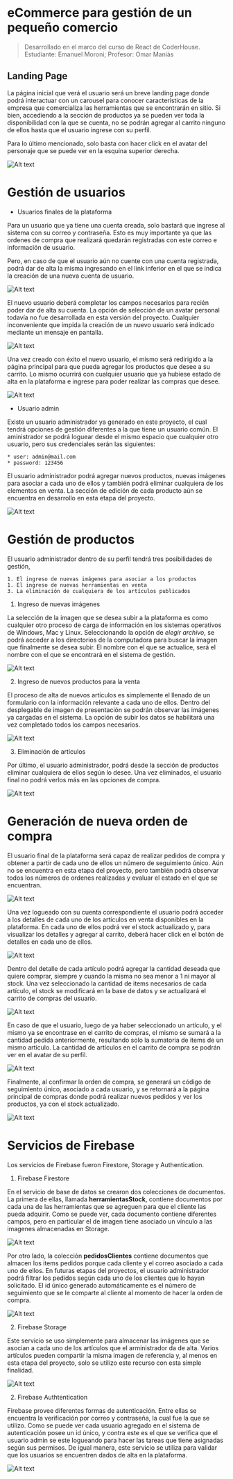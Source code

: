 # eCommerce para gestión de un pequeño comercio
> Desarrollado en el marco del curso de React de CoderHouse. Estudiante: Emanuel Moroni; Profesor: Omar Maniás

## Landing Page

La página inicial que verá el usuario será un breve landing page donde podrá interactuar con un carousel para conocer características de la empresa que comercializa las herramientas que se encontrarán en sitio. Si bien, accediendo a la sección de productos ya se pueden ver toda la disponibilidad con la que se cuenta, no se podrán agregar al carrito ninguno de ellos hasta que el usuario ingrese con su perfil.

Para lo último mencionado, solo basta con hacer click en el avatar del personaje que se puede ver en la esquina superior derecha.

![Alt text](./src/img/docs/imagen_1.png)

Gestión de usuarios
===
- Usuarios finales de la plataforma

Para un usuario que ya tiene una cuenta creada, solo bastará que ingrese al sistema con su correo y contraseña. Esto es muy importante ya que las ordenes de compra que realizará quedarán registradas con este correo e información de usuario.

Pero, en caso de que el usuario aún no cuente con una cuenta registrada, podrá dar de alta la misma ingresando en el link inferior en el que se indica la creación de una nueva cuenta de usuario.

![Alt text](./src/img/docs/imagen_2.png)

El nuevo usuario deberá completar los campos necesarios para recién poder dar de alta su cuenta. La opción de selección de un avatar personal todavía no fue desarrollada en esta versión del proyecto. Cualquier inconveniente que impida la creación de un nuevo usuario será indicado mediante un mensaje en pantalla.

![Alt text](./src/img/docs/imagen_3.png)

Una vez creado con éxito el nuevo usuario, el mismo será redirigido a la página principal para que pueda agregar los productos que desee a su carrito. Lo mismo ocurrirá con cualquier usuario que ya hubiese estado de alta en la plataforma e ingrese para poder realizar las compras que desee.

![Alt text](./src/img/docs/imagen_4.png)

- Usuario admin

Existe un usuario administrador ya generado en este proyecto, el cual tendrá opciones de gestión diferentes a la que tiene un usuario común. El aministrador se podrá loguear desde el mismo espacio que cualquier otro usuario, pero sus credenciales serán las siguientes:

    * user: admin@mail.com  
    * password: 123456

El usuario administrador podrá agregar nuevos productos, nuevas imágenes para asociar a cada uno de ellos y también podrá eliminar cualquiera de los elementos en venta. La sección de edición de cada producto aún se encuentra en desarrollo en esta etapa del proyecto.

![Alt text](./src/img/docs/imagen_5.png)

Gestión de productos
===

El usuario administrador dentro de su perfil tendrá tres posibilidades de gestión,

    1. El ingreso de nuevas imágenes para asociar a los productos
    1. El ingreso de nuevas herramientas en venta    
    3. La eliminación de cualquiera de los artículos publicados

1. Ingreso de nuevas imágenes

La selección de la imagen que se desea subir a la plataforma es como cualquier otro proceso de carga de información en los sistemas operativos de Windows, Mac y Linux. Seleccionando la opción de _elegir archivo_, se podrá acceder a los directorios de la computadora para buscar la imagen que finalmente se desea subir. El nombre con el que se actualice, será el nombre con el que se encontrará en el sistema de gestión.

![Alt text](./src/img/docs/imagen_6.png)

2. Ingreso de nuevos productos para la venta

El proceso de alta de nuevos artículos es simplemente el llenado de un formulario con la información relevante a cada uno de ellos. Dentro del desplegable de imagen de presentación se podrán observar las imágenes ya cargadas en el sistema. La opción de subir los datos se habilitará una vez completado todos los campos necesarios.

![Alt text](./src/img/docs/imagen_7.png)

3. Eliminación de artículos

Por último, el usuario administrador, podrá desde la sección de productos eliminar cualquiera de ellos según lo desee. Una vez eliminados, el usuario final no podrá verlos más en las opciones de compra.

![Alt text](./src/img/docs/imagen_8.png)

Generación de nueva orden de compra
===

El usuario final de la plataforma será capaz de realizar pedidos de compra y obtener a partir de cada uno de ellos un número de seguimiento único. Aún no se encuentra en esta etapa del proyecto, pero también podrá observar todos los números de ordenes realizadas y evaluar el estado en el que se encuentran.

![Alt text](./src/img/docs/imagen_9.png)

Una vez logueado con su cuenta correspondiente el usuario podrá acceder a los detalles de cada uno de los artículos en venta disponibles en la plataforma. En cada uno de ellos podrá ver el stock actualizado y, para visualizar los detalles y agregar al carrito, deberá hacer click en el botón de detalles en cada uno de ellos.

![Alt text](./src/img/docs/imagen_10.png)

Dentro del detalle de cada artículo podrá agregar la cantidad deseada que quiere comprar, siempre y cuando la misma no sea menor a 1 ni mayor al stock. Una vez seleccionado la cantidad de items necesarios de cada artículo, el stock se modificará en la base de datos y se actualizará el carrito de compras del usuario.

![Alt text](./src/img/docs/imagen_11.png)

En caso de que el usuario, luego de ya haber seleccionado un artículo, y el mismo ya se encontrase en el carrito de compras, el mismo se sumará a la cantidad pedida anteriormente, resultando solo la sumatoria de items de un mismo artículo. La cantidad de artículos en el carrito de compra se podrán ver en el avatar de su perfil.

![Alt text](./src/img/docs/imagen_12.png)

Finalmente, al confirmar la orden de compra, se generará un código de seguimiento único, asociado a cada usuario, y se retornará a la página principal de compras donde podrá realizar nuevos pedidos y ver los productos, ya con el stock actualizado.

![Alt text](./src/img/docs/imagen_13.png)

Servicios de Firebase
===

Los servicios de Firebase fueron Firestore, Storage y Authentication.

1. Firebase Firestore

En el servicio de base de datos se crearon dos colecciones de documentos. La primera de ellas, llamada __herramientasStock__, contiene documentos por cada una de las herramientas que se agreguen para que el cliente las pueda adquirir. Como se puede ver, cada documento contiene diferentes campos, pero en particular el de imagen tiene asociado un vínculo a las imagenes almacenadas en Storage.

![Alt text](./src/img/docs/imagen_14.png)

Por otro lado, la colección __pedidosClientes__ contiene documentos que almacen los items pedidos porque cada cliente y el correo asociado a cada uno de ellos. En futuras etapas del proyectos, el usuario administrador podrá filtrar los pedidos según cada uno de los clientes que lo hayan solicitado. El id único generado automáticamente es el número de seguimiento que se le comparte al cliente al momento de hacer la orden de compra.

![Alt text](./src/img/docs/imagen_15.png)

2. Firebase Storage

Este servicio se uso simplemente para almacenar las imágenes que se asocian a cada uno de los artículos que el arministrador da de alta. Varios artículos pueden compartir la misma imagen de referencia y, al menos en esta etapa del proyecto, solo se utilizo este recurso con esta simple finalidad.

![Alt text](./src/img/docs/imagen_16.png)

2. Firebase Authtentication

Firebase provee diferentes formas de autenticación. Entre ellas se encuentra la verificación por correo y contraseña, la cual fue la que se utilizo. Como se puede ver cada usuario agregado en el sistema de autenticación posee un id único, y contra este es el que se verifica que el usuario admin se este logueando para hacer las tareas que tiene asignadas según sus permisos. De igual manera, este servicio se utiliza para validar que los usuarios se encuentren dados de alta en la plataforma.

![Alt text](./src/img/docs/imagen_17.png)
